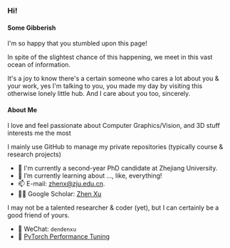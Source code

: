 ### Hi!

#### Some Gibberish

I'm so happy that you stumbled upon this page!

In spite of the slightest chance of this happening, we meet in this vast ocean of information.

It's a joy to know there's a certain someone who cares a lot about you & your work, yes I'm talking to you, you made my day by visiting this otherwise lonely little hub. And I care about you too, sincerely.

#### About Me

I love and feel passionate about Computer Graphics/Vision, and 3D stuff interests me the most

I mainly use GitHub to manage my private repositories (typically course & research projects)

- 🔭 I'm currently a second-year PhD candidate at Zhejiang University.
- 🌱 I’m currently learning about ..., like, everything!
- 📫 E-mail: [zhenx@zju.edu.cn](mailto://zhenx@zju.edu.cn).
- 👨‍💻 Google Scholar: [Zhen Xu](https://scholar.google.com/citations?user=7LUQ3TYAAAAJ&hl=en)

I may not be a talented researcher & coder (yet), but I can certainly be a good friend of yours.

- 💬 WeChat: `dendenxu`
- 🔗 [PyTorch Performance Tuning](https://zhenx.notion.site/PyTorch-Performance-Tuning-Guide-3d0a1de2f0614c60b0b88bb43d68b903)

<!--
**dendenxu/dendenxu** is a ✨ _special_ ✨ repository because its `README.md` (this file) appears on your GitHub profile.

Here are some ideas to get you started:

- 🔭 I’m currently working on ...
- 🌱 I’m currently learning ...
- 👯 I’m looking to collaborate on ...
- 🤔 I’m looking for help with ...
- 💬 Ask me about ...
- 📫 How to reach me: ...
- 😄 Pronouns: ...
- ⚡ Fun fact: ...
-->
<!--

[![dendenxu's GitHub stats](https://github-readme-stats.vercel.app/api?username=dendenxu&count_private=true&show_icons=true&theme=onedark)
](https://github.com/dendenxu/github-readme-stats)
-->

<!-- [![Top Langs](https://github-readme-stats.vercel.app/api/top-langs/?username=dendenxu&count_private=true&show_icons=true&theme=onedark)](https://github.com/dendenxu/github-readme-stats) -->
